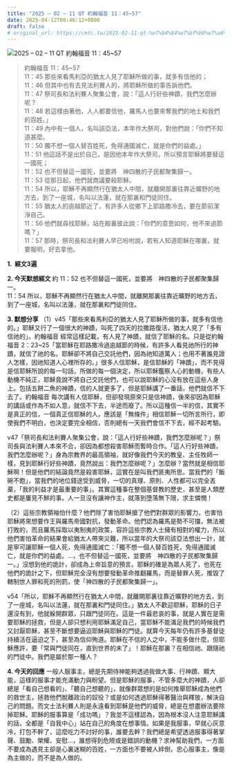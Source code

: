 ```yaml
---
title: "2025 – 02 – 11 QT 約翰福音 11：45~57"
date: 2025-04-12T00:46:12+0800
draft: false
# original_url: https://cmtc.tw/2025-02-11-qt-%e7%b4%84%e7%bf%b0%e7%a6%8f%e9%9f%b3-11%ef%bc%9a4557
---
```


![2025 – 02 – 11 QT 約翰福音 11：45\~57](/images/qt.jpg  "2025 – 02 – 11 QT 約翰福音 11：45\~57")

> 約翰福音 11：45\~57  
> 11：45 那些來看馬利亞的猶太人見了耶穌所做的事，就多有信他的；  
> 11：46 但其中也有去見法利賽人的，將耶穌所做的事告訴他們。  
> 11：47 祭司長和法利賽人聚集公會，說：「這人行好些神蹟，我們怎麼辦呢？  
> 11：48 若這樣由著他，人人都要信他，羅馬人也要來奪我們的地土和我們的百姓。」  
> 11：49 內中有一個人，名叫該亞法，本年作大祭司，對他們說：「你們不知道甚麼。  
> 11：50 獨不想一個人替百姓死，免得通國滅亡，就是你們的益處。」  
> 11：51 他這話不是出於自己，是因他本年作大祭司，所以預言耶穌將要替這一國死；  
> 11：52 也不但替這一國死，並要將　神四散的子民都聚集歸一。  
> 11：53 從那日起，他們就商議要殺耶穌。  
> 11：54 所以，耶穌不再顯然行在猶太人中間，就離開那裏往靠近曠野的地方去，到了一座城，名叫以法蓮，就在那裏和門徒同住。  
> 11：55 猶太人的逾越節近了，有許多人從鄉下上耶路撒冷去，要在節前潔淨自己。  
> 11：56 他們就尋找耶穌，站在殿裏彼此說：「你們的意思如何，他不來過節嗎？」  
> 11：57 那時，祭司長和法利賽人早已吩咐說，若有人知道耶穌在哪裏，就要報明，好去拿他。

**1.  經文3遍**

**2. 今天默想經文**
約 11：52 也不但替這一國死，並要將　神四散的子民都聚集歸一。  
11：54 所以，耶穌不再顯然行在猶太人中間，就離開那裏往靠近曠野的地方去，到了一座城，名叫以法蓮，就在那裏和門徒同住。

**3. 默想分享**
（1）v45「那些來看馬利亞的猶太人見了耶穌所做的事，就多有信他的。」耶穌又行了一個很大的神蹟，叫死了四天的拉撒路復活，猶太人見了「多有信祂的」。約翰福音 經常這樣記載，有人見了神蹟，就信了耶穌的名。只是從約翰福音 2：23\~25「當耶穌在耶路撒冷過逾越節的時候，有許多人看見祂所行的神蹟，就信了祂的名。耶穌卻不將自己交託他們，因為祂知道萬人；也用不著誰見證人怎樣，因祂知道人心裡所存的。」很多人信耶穌，是信耶穌的「神蹟」，而不見得是信耶穌所說的每一句話，所做的每一個決定，所以耶穌鑑察人心的動機，有些人動機不純正，耶穌竟說不將自己交託他們，也可以說耶穌的心沒有放在這些人身上。包括五餅二魚的神蹟，信的人就更多了，但是耶穌講了一番話，他們就信不下去了。約翰福音 每次講有人信耶穌，但卻發現原來只是信神蹟，後來卻因為耶穌的講話或作為不如人意，就信不下去，半途而廢了。所以這種信一半的信，其實不是真正的信，一個真正信耶穌的人，應該是「無條件」相信耶穌一切所言所行，即使我們不明白，也決定要完全相信，否則總有一天我們會信不下去，經不起考驗。

v47「祭司長和法利賽人聚集公會，說：「這人行好些神蹟，我們怎麼辦呢？」祭司長與法利賽人本來不合，卻因為都想殺害耶穌而暫時合作。「這人行好些神蹟，我們怎麼辦呢？」身為宗教界的最高領袖，就好像我們今天的教皇、主任牧師一樣，見到耶穌行好些神蹟，竟然說出：我們怎麼辦呢？」怎麼辦？當然就是相信耶穌啊！但是他們的結論竟然是殺害耶穌，這實在是叫我們匪夷所思。當我們的「飯碗不飽」，當我們的地位錢途受到威脅，一切的真理、原則、人性都可以完全丟棄，「我的利益才是最重要的事」。其實這種事在整個基督教的歷史，甚至是人類歷史都是屢見不鮮的事。人一旦沒有讓神作主，就落到墮落無下限，求主憐憫！

（2）這些宗教領袖怕什麼？他們除了害怕耶穌搶了他們對群眾的影響力，也害怕耶穌將來想要作王與羅馬帝國對抗，發動革命。他們認為羅馬是勢不可擋，無法被打敗的，而且羅馬採取以夷制夷的政策，容許這些宗教人士擁有相對的權力，所以他們害怕革命的結果會給猶太人帶來災難，所以當年的大祭司該亞法想出一計，就是寧可讓耶穌一個人死，免得通國滅亡：「獨不想一個人替百姓死，免得通國滅亡，就是你們的益處。…，也不但替這一國死，並要將　神四散的子民都聚集歸一。」沒想到他的詭計，卻成為上帝旨意的預言。耶穌的確是為眾人死了，也死在他們的詭計之下，但耶穌完全沒有想要發動革命推翻羅馬，而是替罪人死，推毀了轄制世人罪和死的刑罰，使「神四散的子民都聚集歸一」。

v54「所以，耶穌不再顯然行在猶太人中間，就離開那裏往靠近曠野的地方去，到了一座城，名叫以法蓮，就在那裏和門徒同住。」猶太人不歡迎耶穌，耶穌的日子還沒有到，他就躲開群眾，只跟門徒同在。這是一件最悲哀的事，就是人實在是需要耶穌的拯救，但是人卻只想利用耶穌滿足自己，當耶穌不能滿足我們的時候我們又討厭耶穌，甚至不斷想要逼迫耶穌與耶穌的門徒。就算今天每年仍有許多基督徒持續活在逼迫之下，甚至為信仰殉道。耶穌在不信的人之中，不能多做什麼，但耶穌應許，要「常與門徒同在，直到世界的末了」！耶穌在那裏？在相信祂、跟隨祂的門徒中。我們是屬於那一種人？

**4. 今天的回應**
一般人服事主，總是先期待神能夠透過我做大事、行神蹟、顯大能，這樣的服事才能充滿動力與盼望。但是耶穌的服事，不管多麼大的神蹟，人卻總是「看自己想看的」、「聽自己想聽的」，就像群眾想的是如何推舉耶穌成為他們的救世主，拯救他們脫離政治的奴役？或是如何透過耶穌得著醫治與釋放，解決自己的問題。而文士法利賽人則是永遠看到耶穌是他們的威脅，總是在想盡辦法要除掉耶穌。耶穌的服事算是「成功嗎」？我並不這樣認為，因為根本沒人注意耶穌講的話，全都是「自我中心」站在自己的角度在想事情。如果是我服事，早就心灰意冷，打包不幹了，這麼吃力不討好的事，誰要去幹？我們總是希望透過服事得著掌聲、鼓勵、榮耀、安慰…，誰想得到危險或是錯誤的動機？求神幫助我們，一方面不要成為遇見主卻是心裏迷糊的百姓，一方面也不要被人絆倒，忠心服事主，像是為主做的，而不是為人做的。
